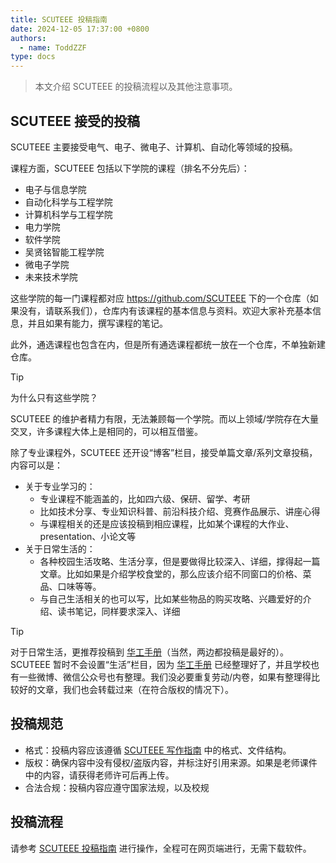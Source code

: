 ```yaml
---
title: SCUTEEE 投稿指南
date: 2024-12-05 17:37:00 +0800
authors:
  - name: ToddZZF
type: docs
---
```


> 本文介绍 SCUTEEE 的投稿流程以及其他注意事项。

<!--more-->

## SCUTEEE 接受的投稿

SCUTEEE 主要接受电气、电子、微电子、计算机、自动化等领域的投稿。

课程方面，SCUTEEE 包括以下学院的课程（排名不分先后）：

- 电子与信息学院
- 自动化科学与工程学院
- 计算机科学与工程学院
- 电力学院
- 软件学院
- 吴贤铭智能工程学院
- 微电子学院
- 未来技术学院

这些学院的每一门课程都对应 <https://github.com/SCUTEEE> 下的一个仓库（如果没有，请联系我们），仓库内有该课程的基本信息与资料。欢迎大家补充基本信息，并且如果有能力，撰写课程的笔记。

此外，通选课程也包含在内，但是所有通选课程都统一放在一个仓库，不单独新建仓库。

> [!TIP]
> 为什么只有这些学院？
>
> SCUTEEE 的维护者精力有限，无法兼顾每一个学院。而以上领域/学院存在大量交叉，许多课程大体上是相同的，可以相互借鉴。

除了专业课程外，SCUTEEE 还开设“博客”栏目，接受单篇文章/系列文章投稿，内容可以是：

- 关于专业学习的：
  - 专业课程不能涵盖的，比如四六级、保研、留学、考研
  - 比如技术分享、专业知识科普、前沿科技介绍、竞赛作品展示、讲座心得
  - 与课程相关的还是应该投稿到相应课程，比如某个课程的大作业、presentation、小论文等
- 关于日常生活的：
  - 各种校园生活攻略、生活分享，但是要做得比较深入、详细，撑得起一篇文章。比如如果是介绍学校食堂的，那么应该介绍不同窗口的价格、菜品、口味等等。
  - 与自己生活相关的也可以写，比如某些物品的购买攻略、兴趣爱好的介绍、读书笔记，同样要求深入、详细

> [!TIP]
> 对于日常生活，更推荐投稿到 [华工手册](https://www.gzic.online/)（当然，两边都投稿是最好的）。SCUTEEE 暂时不会设置“生活”栏目，因为 [华工手册](https://www.gzic.online/) 已经整理好了，并且学校也有一些微博、微信公众号也有整理。我们没必要重复劳动/内卷，如果有整理得比较好的文章，我们也会转载过来（在符合版权的情况下）。

## 投稿规范

- 格式：投稿内容应该遵循 [SCUTEEE 写作指南](../writer-guide/) 中的格式、文件结构。
- 版权：确保内容中没有侵权/盗版内容，并标注好引用来源。如果是老师课件中的内容，请获得老师许可后再上传。
- 合法合规：投稿内容应遵守国家法规，以及校规

## 投稿流程

请参考 [SCUTEEE 投稿指南](../commit-guide/) 进行操作，全程可在网页端进行，无需下载软件。